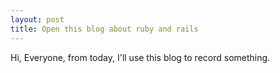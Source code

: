 ```yaml
---
layout: post
title: Open this blog about ruby and rails
---
```

Hi, Everyone, from today, I'll use this blog to record something.

